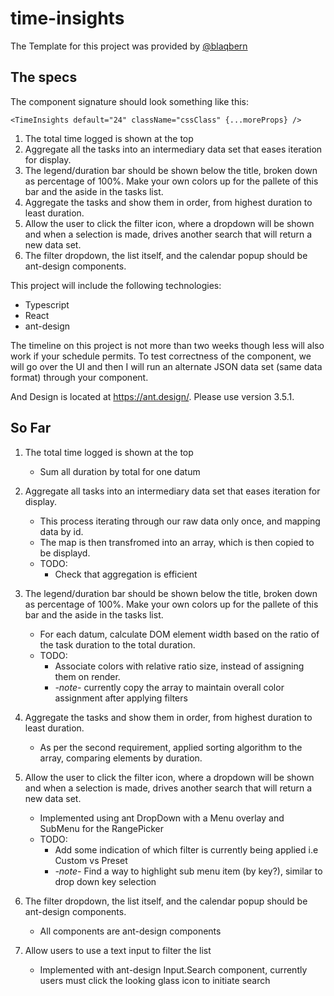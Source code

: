 # time-insights

The Template for this project was provided by [@blaqbern](https://github.com/blaqbern/typescript-react-starter)

## The specs

The component signature should look something like this:

`<TimeInsights default="24" className="cssClass" {...moreProps} />`

1) The total time logged is shown at the top
2) Aggregate all the tasks into an intermediary data set that eases iteration for display.
3) The legend/duration bar should be shown below the title, broken down as percentage of 100%.  Make your own colors up for the pallete of this bar and the aside in the tasks list.
4) Aggregate the tasks and show them in order, from highest duration to least duration.
5) Allow the user to click the filter icon, where a dropdown will be shown and when a selection is made, drives another search that will return a new data set.
6) The filter dropdown, the list itself, and the calendar popup should be ant-design components.

This project will include the following technologies:

* Typescript
* React
* ant-design

The timeline on this project is not more than two weeks though less will also work if your schedule permits.  To test correctness of the component, we will go over the UI and then I will run an alternate JSON data set (same data format) through your component.

And Design is located at <https://ant.design/>.  Please use version 3.5.1.

## So Far

1. The total time logged is shown at the top
    * Sum all duration by total for one datum

2. Aggregate all tasks into an intermediary data set that eases iteration for display.
    * This process iterating through our raw data only once, and mapping data by id.
    * The map is then transfromed into an array, which is then copied to be displayd.
    * TODO:
      * Check that aggregation is efficient
3. The legend/duration bar should be shown below the title, broken down as percentage of 100%.  Make your own colors up for the pallete of this bar and the aside in the tasks list.
    * For each datum, calculate DOM element width based on the ratio of the task duration to the total duration.
    * TODO:
      * Associate colors with relative ratio size, instead of assigning them on render.
      * *-note-* currently copy the array to maintain overall color assignment after applying filters

4. Aggregate the tasks and show them in order, from highest duration to least duration.
    * As per the second requirement, applied sorting algorithm to the array, comparing elements by duration.

5. Allow the user to click the filter icon, where a dropdown will be shown and when a selection is made, drives another search that will return a new data set.
    * Implemented using ant DropDown with a Menu overlay and SubMenu for the RangePicker
    * TODO:
      * Add some indication of which filter is currently being applied i.e Custom vs Preset
      * *-note-* Find a way to highlight sub menu item (by key?), similar to drop down key selection

6. The filter dropdown, the list itself, and the calendar popup should be ant-design components.
    * All components are ant-design components

7. Allow users to use a text input to filter the list
    - Implemented with ant-design Input.Search component, currently users must click the looking glass icon to initiate search